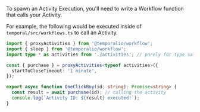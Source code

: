 To spawn an Activity Execution, you'll need to write a Workflow function that calls your Activity.

For example, the following would be executed inside of `temporal/src/workflows.ts` to call an Activity.

```typescript
import { proxyActivities } from '@temporalio/workflow';
import { sleep } from '@temporalio/workflow';
import type * as activities from './activities'; // purely for type safety

const { purchase } = proxyActivities<typeof activities>({
  startToCloseTimeout: '1 minute',
});

export async function OneClickBuy(id: string): Promise<string> {
  const result = await purchase(id); // calling the activity
  console.log(`Activity ID: ${result} executed!`);
}
```
